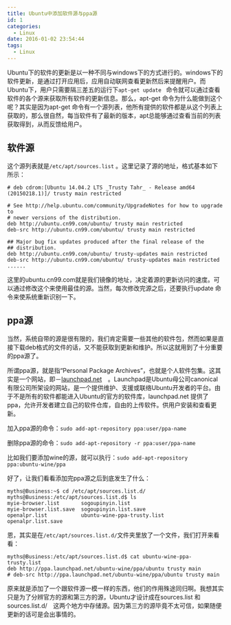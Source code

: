 ```yaml
---
title: Ubuntu中添加软件源与ppa源
id: 1
categories:
  - Linux
date: 2016-01-02 23:54:44
tags:
  - Linux
---
```


Ubuntu下的软件的更新是以一种不同与windows下的方式进行的。windows下的软件更新，是通过打开应用后，应用自动联网查看更新然后来提醒用户。而Ubuntu下，用户只需要隔三差五的运行下`apt-get update ` 命令就可以通过查看软件的各个源来获取所有软件的更新信息。那么，apt-get 命令为什么能做到这个呢？其实是因为apt-get 命令有一个源列表，他所有提供的软件都是从这个列表上获取的，那么很自然，每当软件有了最新的版本，apt总能够通过查看当前的列表获取得到，从而反馈给用户。

## 软件源

这个源列表就是`/etc/apt/sources.list` 。这里记录了源的地址，格式基本如下所示：
```
# deb cdrom:[Ubuntu 14.04.2 LTS _Trusty Tahr_ - Release amd64 (20150218.1)]/ trusty main restricted

# See http://help.ubuntu.com/community/UpgradeNotes for how to upgrade to
# newer versions of the distribution.
deb http://ubuntu.cn99.com/ubuntu/ trusty main restricted
deb-src http://ubuntu.cn99.com/ubuntu/ trusty main restricted

## Major bug fix updates produced after the final release of the
## distribution.
deb http://ubuntu.cn99.com/ubuntu/ trusty-updates main restricted
deb-src http://ubuntu.cn99.com/ubuntu/ trusty-updates main restricted
......
```
这里的ubuntu.cn99.com就是我们镜像的地址，决定着源的更新访问的速度。可以通过修改这个来使用最佳的源。当然，每次修改完源之后，还要执行update 命令来使系统重新识别一下。

## ppa源

当然，系统自带的源是很有限的，我们肯定需要一些其他的软件包，然而如果是直接下载deb格式的文件的话，又不能获取到更新和维护。所以这就用到了十分重要的ppa源了。

所谓ppa源，就是指“Personal Package Archives”，也就是个人软件包集。这其实是一个网站，即－[launchpad.net](http://launchpad.net)　。Launchpad是Ubuntu母公司canonical有限公司所架设的网站，是一个提供维护、支援或联络Ubuntu开发者的平台。由于不是所有的软件都能进入Ubuntu的官方的软件库，launchpad.net 提供了ppa，允许开发者建立自己的软件仓库，自由的上传软件。供用户安装和查看更新。

加入ppa源的命令：`sudo add-apt-repository ppa:user/ppa-name`

删除ppa源的命令：`sudo add-apt-repository -r ppa:user/ppa-name`

比如我们要添加wine的源，就可以执行：`sudo add-apt-repository ppa:ubuntu-wine/ppa`

好了，让我们看看添加完ppa源之后到底发生了什么：
```
myths@Business:~$ cd /etc/apt/sources.list.d/
myths@Business:/etc/apt/sources.list.d$ ls
myie-browser.list       sogoupinyin.list
myie-browser.list.save  sogoupinyin.list.save
openalpr.list           ubuntu-wine-ppa-trusty.list
openalpr.list.save
```
恩，其实是在`/etc/apt/sources.list.d/`文件夹里放了一个文件，我们打开来看看：
```
myths@Business:/etc/apt/sources.list.d$ cat ubuntu-wine-ppa-trusty.list 
deb http://ppa.launchpad.net/ubuntu-wine/ppa/ubuntu trusty main
# deb-src http://ppa.launchpad.net/ubuntu-wine/ppa/ubuntu trusty main
```
原来就是添加了一个跟软件源一模一样的东西，他们的作用殊途同归啊。我想其实只是为了分辨官方的源和第三方的源，Ubuntu才设计成在sources.list 和 sources.list.d/　这两个地方中存储源。因为第三方的源毕竟不太可信，如果随便更新的话可是会出事情的。
